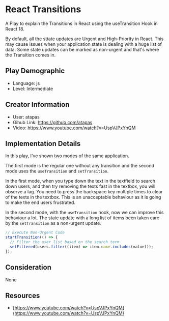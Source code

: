 # React Transitions

A Play to explain the Transitions in React using the useTransition Hook in React 18.

By default, all the sttate updates are Urgent and High-Priority in React. This
may cause issues when your application state is dealing with a huge list of
data. Some state updates can be marked as non-urgent and that's where the Transition comes in.

## Play Demographic

- Language: js
- Level: Intermediate

## Creator Information

- User: atapas
- Gihub Link: https://github.com/atapas
- Video: https://www.youtube.com/watch?v=UspVJPxYnQM

## Implementation Details

In this play, I've shown two modes of the same application.

The first mode is the regular one without any transition and the second mode
uses the `useTransition` and `setTransition`.

In the first mode, when you type down the text in the textfield to search down users,
and then try removing the texts fast in the textbox, you will observe a lag. You need
to press the backspace key multiple times to clear of the texts in the textbox. This is an unacceptable behaviour as it is going to make the end users frustrated.

In the second mode, with the `useTransition` hook, now we can improve this behaviour a lot. The state update with a long list of items been taken care by the `setTransition` as a non-urgent update.

```js
// Execute Non-Urgent Code
startTransition(() => {
  // Filter the user list based on the search term
  setFiltered(users.filter((item) => item.name.includes(value)));
});
```

## Consideration

None

## Resources

- [https://www.youtube.com/watch?v=UspVJPxYnQM](https://www.youtube.com/watch?v=UspVJPxYnQM)
